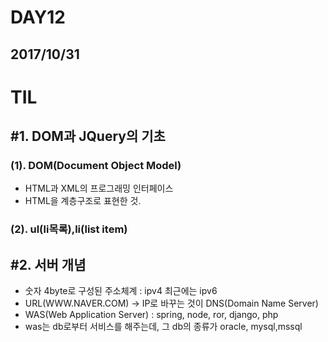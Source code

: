 # DAY12
## 2017/10/31
# TIL
## #1. DOM과 JQuery의 기초
  ### (1). DOM(Document Object Model)
  - HTML과 XML의 프로그래밍 인터페이스
  - HTML을 계층구조로 표현한 것.
  ### (2). ul(li목록),li(list item)

## #2. 서버 개념
  - 숫자 4byte로 구성된 주소체계  : ipv4 최근에는 ipv6
  - URL(WWW.NAVER.COM) -> IP로 바꾸는 것이 DNS(Domain Name Server)
  - WAS(Web Application Server) :  spring, node, ror, django, php
  - was는 db로부터 서비스를 해주는데, 그 db의 종류가 oracle, mysql,mssql
